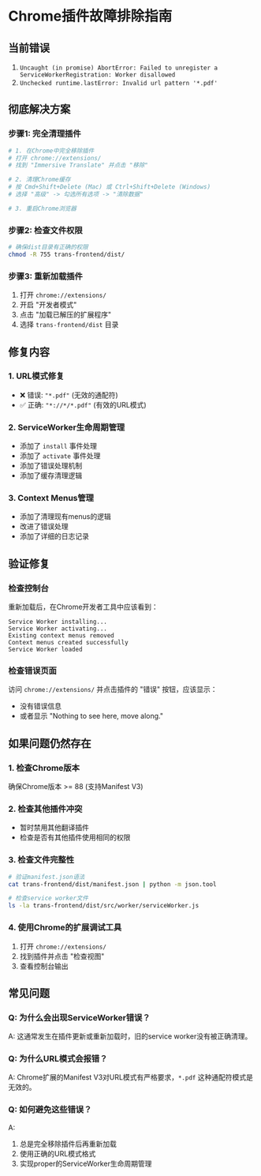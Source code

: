 # Chrome插件故障排除指南

## 当前错误
1. `Uncaught (in promise) AbortError: Failed to unregister a ServiceWorkerRegistration: Worker disallowed`
2. `Unchecked runtime.lastError: Invalid url pattern '*.pdf'`

## 彻底解决方案

### 步骤1: 完全清理插件
```bash
# 1. 在Chrome中完全移除插件
# 打开 chrome://extensions/
# 找到 "Immersive Translate" 并点击 "移除"

# 2. 清理Chrome缓存
# 按 Cmd+Shift+Delete (Mac) 或 Ctrl+Shift+Delete (Windows)
# 选择 "高级" -> 勾选所有选项 -> "清除数据"

# 3. 重启Chrome浏览器
```

### 步骤2: 检查文件权限
```bash
# 确保dist目录有正确的权限
chmod -R 755 trans-frontend/dist/
```

### 步骤3: 重新加载插件
1. 打开 `chrome://extensions/`
2. 开启 "开发者模式"
3. 点击 "加载已解压的扩展程序"
4. 选择 `trans-frontend/dist` 目录

## 修复内容

### 1. URL模式修复
- ❌ 错误: `"*.pdf"` (无效的通配符)
- ✅ 正确: `"*://*/*.pdf"` (有效的URL模式)

### 2. ServiceWorker生命周期管理
- 添加了 `install` 事件处理
- 添加了 `activate` 事件处理
- 添加了错误处理机制
- 添加了缓存清理逻辑

### 3. Context Menus管理
- 添加了清理现有menus的逻辑
- 改进了错误处理
- 添加了详细的日志记录

## 验证修复

### 检查控制台
重新加载后，在Chrome开发者工具中应该看到：
```
Service Worker installing...
Service Worker activating...
Existing context menus removed
Context menus created successfully
Service Worker loaded
```

### 检查错误页面
访问 `chrome://extensions/` 并点击插件的 "错误" 按钮，应该显示：
- 没有错误信息
- 或者显示 "Nothing to see here, move along."

## 如果问题仍然存在

### 1. 检查Chrome版本
确保Chrome版本 >= 88 (支持Manifest V3)

### 2. 检查其他插件冲突
- 暂时禁用其他翻译插件
- 检查是否有其他插件使用相同的权限

### 3. 检查文件完整性
```bash
# 验证manifest.json语法
cat trans-frontend/dist/manifest.json | python -m json.tool

# 检查service worker文件
ls -la trans-frontend/dist/src/worker/serviceWorker.js
```

### 4. 使用Chrome的扩展调试工具
1. 打开 `chrome://extensions/`
2. 找到插件并点击 "检查视图"
3. 查看控制台输出

## 常见问题

### Q: 为什么会出现ServiceWorker错误？
A: 这通常发生在插件更新或重新加载时，旧的service worker没有被正确清理。

### Q: 为什么URL模式会报错？
A: Chrome扩展的Manifest V3对URL模式有严格要求，`*.pdf` 这种通配符模式是无效的。

### Q: 如何避免这些错误？
A: 
1. 总是完全移除插件后再重新加载
2. 使用正确的URL模式格式
3. 实现proper的ServiceWorker生命周期管理



